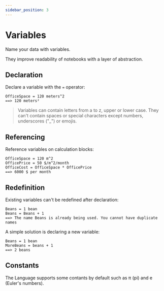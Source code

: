 ```yaml
---
sidebar_position: 3
---
```


# Variables

Name your data with variables.

They improve readability of notebooks with a layer of abstraction.

## Declaration

Declare a variable with the `=` operator:

```deci live
OfficeSpace = 120 meters^2
==> 120 meters²
```

> Variables can contain letters from a to z, upper or lower case. They can't contain spaces or special characters except numbers, underscores ("\_") or emojis.

## Referencing

Reference variables on calculation blocks:

```deci live
OfficeSpace = 120 m^2
OfficePrice = 50 $/m^2/month
OfficeCost = OfficeSpace * OfficePrice
==> 6000 $ per month
```

## Redefinition

Existing variables can't be redefined after declaration:

```deci live
Beans = 1 bean
Beans = Beans + 1
==> The name Beans is already being used. You cannot have duplicate names
```

A simple solution is declaring a new variable:

```deci live
Beans = 1 bean
MoreBeans = beans + 1
==> 2 beans
```

## Constants

The Language supports some contants by default such as π (pi) and e (Euler's numbers).
